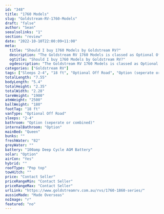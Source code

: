 ```yaml
---
id: "348"
title: "1760 Models"
slug: "Goldstream-RV-1760-Models"
draft: "false"
author: "Sean"
seealsolinks: "1"
section: "review"
date: "2022-10-10T22:00:09+11:00"
meta:
  title: "Should I buy 1760 Models by Goldstream RV?"
  description: "The Goldstream RV 1760 Models is classed as Optional Off Road, and sleeps 2-4 people. It is Made Overseas and comes in at 18 ft. It generally has Option (seperate or combined)."
  ogtitle: "Should I buy 1760 Models by Goldstream RV?"
  ogdescription: "The Goldstream RV 1760 Models is classed as Optional Off Road, and sleeps 2-4 people. It is Made Overseas and comes in at 18 ft. It generally has Option (seperate or combined)."
categories: ["Goldstream RV"]
tags: ["Sleeps 2-4", "18 ft", "Optional Off Road", "Option (seperate or combined)", "Pop top", "Price Unknown", "Made Overseas"]
totalLength: "7.55"
bodyLength: "5.4"
totalHeight: "2.35"
totalWidth: "2.28"
tareWeight: "1900"
atmWeight: "2500"
ballWeight: "180"
footTag: "18 ft"
vanType: "Optional Off Road"
sleeps: "2-4"
bathroom: "Option (seperate or combined)"
internalBathroom: "Option"
mainBed: "Queen"
bunks: ""
freshWater: "82"
greyWater: ""
battery: "100amp Deep Cycle AGM Battery"
solar: "Option"
airCon: "Yes"
hybrid: ""
roofType: "Pop top"
towHitch: ""
price: "Contact Seller"
priceRangeMin: "Contact Seller"
priceRangeMax: "Contact Seller"
urlLink: "https://www.goldstreamrv.com.au/rvs/1760-1860-series/"
aussieMade: "Made Overseas"
noImage: "r"
featured: "no"
---
```

